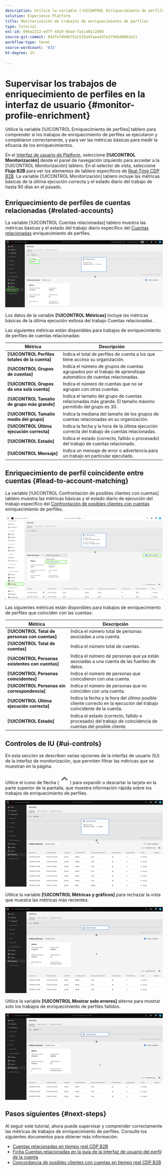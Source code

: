 ```yaml
---
description: Utilice la variable [!UICONTROL Enriquecimiento de perfiles] tablero para comprender si los trabajos de enriquecimiento de perfiles se ejecutaron y completaron correctamente, y para ver las métricas básicas para medir la eficacia de los enriquecimientos.
solution: Experience Platform
title: Monitorización de trabajos de enriquecimiento de perfiles
type: Tutorial
exl-id: 096a2212-ed7f-4419-8ead-fa1ca01c2804
source-git-commit: 842fe74b0b751c515a4faee437e1f94bd0662e11
workflow-type: tm+mt
source-wordcount: '633'
ht-degree: 1%

---
```


# Supervisar los trabajos de enriquecimiento de perfiles en la interfaz de usuario {#monitor-profile-enrichment}

Utilice la variable [!UICONTROL Enriquecimiento de perfiles] tablero para comprender si los trabajos de enriquecimiento de perfiles se ejecutaron y completaron correctamente, y para ver las métricas básicas para medir la eficacia de los enriquecimientos.

En el [Interfaz de usuario de Platform](https://platform.adobe.com), seleccione **[!UICONTROL Monitorización]** desde el panel de navegación izquierdo para acceder a la [!UICONTROL Monitorización] tablero. En el selector de vista, seleccione **Flujo B2B** para ver los elementos de tablero específicos de [Real-Time CDP B2B](/help/rtcdp/b2b-overview.md).  La variable [!UICONTROL Monitorización] tablero incluye las métricas básicas de la última ejecución correcta y el estado diario del trabajo de hasta 90 días en el pasado.

## Enriquecimiento de perfiles de cuentas relacionadas {#related-accounts}

La variable [!UICONTROL Cuentas relacionadas] tablero muestra las métricas básicas y el estado del trabajo diario específico del [Cuentas relacionadas](/help/rtcdp/b2b-ai-ml-services/related-accounts.md) enriquecimiento de perfiles.

![Indicación visual de cómo llegar a la pantalla de monitorización de trabajos de enriquecimiento de perfil en la interfaz de usuario del Experience Platform.](/help/dataflows/assets/ui/b2b/monitoring-profile-enrichment-jobs.png)

Los datos de la variable **[!UICONTROL Métricas]** incluye las métricas básicas de la última ejecución exitosa del trabajo Cuentas relacionadas .

Las siguientes métricas están disponibles para trabajos de enriquecimiento de perfiles de cuentas relacionadas:

| Métrica | Descripción |
| --------- | ---------- |
| **[!UICONTROL Perfiles totales de la cuenta]** | Indica el total de perfiles de cuenta a los que tiene acceso su organización. |
| **[!UICONTROL Grupos de cuentas]** | Indica el número de grupos de cuentas agrupados por el trabajo de aprendizaje automático de cuentas relacionadas. |
| **[!UICONTROL Grupos de una sola cuenta]** | Indica el número de cuentas que no se agrupan con otras cuentas. |
| **[!UICONTROL Tamaño de grupo más grande]** | Indica el tamaño del grupo de cuentas relacionadas más grande. El tamaño máximo permitido del grupo es 30. |
| **[!UICONTROL Tamaño medio del grupo]** | Indica la mediana del tamaño de los grupos de cuentas relacionadas en su organización. |
| **[!UICONTROL Última ejecución correcta]** | Indica la fecha y la hora de la última ejecución correcta del trabajo de cuentas relacionadas. |
| **[!UICONTROL Estado]** | Indica el estado (correcto, fallido o procesado) del trabajo de cuentas relacionado. |
| **[!UICONTROL Mensaje]** | Indica un mensaje de error o advertencia para un trabajo en particular ejecutado. |

## Enriquecimiento de perfil coincidente entre cuentas {#lead-to-account-matching}

La variable [!UICONTROL Confrontación de posibles clientes con cuentas] tablero muestra las métricas básicas y el estado diario de ejecución del trabajo específico del [Confrontación de posibles clientes con cuentas](/help/rtcdp/b2b-ai-ml-services/lead-to-account-matching.md) enriquecimiento de perfiles.

![Enriquecimiento de perfil coincidente entre cuentas](/help/dataflows/assets/ui/b2b/mpc-lead-to-account-matching.png)

Las siguientes métricas están disponibles para trabajos de enriquecimiento de perfiles que coinciden con las cuentas:

| Métrica | Descripción |
| --------- | ---------- |
| **[!UICONTROL Total de personas con cuentas]** | Indica el número total de personas asociadas a una cuenta. |
| **[!UICONTROL Total de cuentas]** | Indica el número total de cuentas. |
| **[!UICONTROL Personas existentes con cuentas]** | Indica el número de personas que ya están asociadas a una cuenta de las fuentes de datos. |
| **[!UICONTROL Personas coincidentes]** | Indica el número de personas que coincidieron con una cuenta. |
| **[!UICONTROL Personas sin correspondencia]** | Indica el número de personas que no coinciden con una cuenta. |
| **[!UICONTROL Última ejecución correcta]** | Indica la fecha y la hora del último posible cliente correcto en la ejecución del trabajo coincidente de la cuenta. |
| **[!UICONTROL Estado]** | Indica el estado (correcto, fallido o procesado) del trabajo de coincidencia de cuentas del posible cliente. |

## Controles de IU {#ui-controls}

En esta sección se describen varias opciones de la interfaz de usuario (IU) de la interfaz de monitorización, que permiten filtrar las métricas que se muestran en la página.

Utilice el icono de flecha (![icono de flecha](/help/dataflows/assets/ui/monitor-destinations/chevron-up.png)) para expandir o descartar la tarjeta en la parte superior de la pantalla, que muestra información rápida sobre los trabajos de enriquecimiento de perfiles.

![Grabación de pantalla que muestra el control de la IU con el icono de flecha.](/help/dataflows/assets/ui/b2b/use-arrow-control.gif)

Utilice la variable **[!UICONTROL Métricas y gráficos]** para rechazar la vista que muestra las métricas más recientes.

![Grabación de pantalla que muestra la opción de alternancia de métricas y gráficos.](/help/dataflows/assets/ui/b2b/metrics-and-graphs-toggle.gif)

Utilice la variable **[!UICONTROL Mostrar solo errores]** alterne para mostrar solo los trabajos de enriquecimiento de perfiles fallidos.

![La grabación de pantalla muestra la opción Mostrar errores solo .](/help/dataflows/assets/ui/b2b/show-failures-only.gif)

## Pasos siguientes {#next-steps}

Al seguir este tutorial, ahora puede supervisar y comprender correctamente las métricas de trabajos de enriquecimiento de perfiles. Consulte los siguientes documentos para obtener más información:

* [Cuentas relacionadas en tiempo real CDP B2B](/help/rtcdp/b2b-ai-ml-services/related-accounts.md)
* [Ficha Cuentas relacionadas en la guía de la interfaz de usuario del perfil de la cuenta](/help/rtcdp/accounts/account-profile-ui-guide.md)
* [Concordancia de posibles clientes con cuentas en tiempo real CDP B2B](/help/rtcdp/b2b-ai-ml-services/lead-to-account-matching.md)
